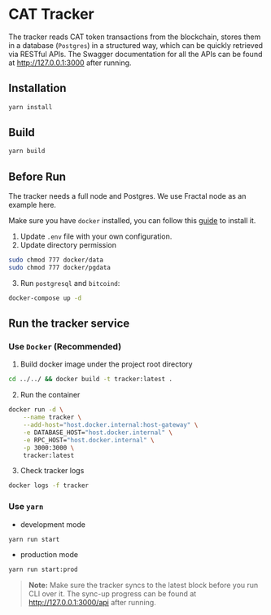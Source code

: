 # CAT Tracker

The tracker reads CAT token transactions from the blockchain, stores them in a database (`Postgres`) in a structured way, which can be quickly retrieved via RESTful APIs. The Swagger documentation for all the APIs can be found at http://127.0.0.1:3000 after running.

## Installation

```bash
yarn install
```

## Build

```sh
yarn build
```

## Before Run

The tracker needs a full node and Postgres. We use Fractal node as an example here.

Make sure you have `docker` installed, you can follow this [guide](https://docs.docker.com/engine/install/) to install it.

1. Update `.env` file with your own configuration.
2. Update directory permission

```bash
sudo chmod 777 docker/data
sudo chmod 777 docker/pgdata
```

3. Run `postgresql` and `bitcoind`:

```bash
docker-compose up -d
```

## Run the tracker service

### Use `Docker` (Recommended)

1. Build docker image under the project root directory

```bash
cd ../../ && docker build -t tracker:latest .
```

2. Run the container

```bash
docker run -d \
    --name tracker \
    --add-host="host.docker.internal:host-gateway" \
    -e DATABASE_HOST="host.docker.internal" \
    -e RPC_HOST="host.docker.internal" \
    -p 3000:3000 \
    tracker:latest
```

3. Check tracker logs

```bash
docker logs -f tracker
```

### Use `yarn`

* development mode
```bash
yarn run start
```

* production mode
```bash
yarn run start:prod
```

> **Note:** Make sure the tracker syncs to the latest block before you run CLI over it. The sync-up progress can be found at http://127.0.0.1:3000/api after running.

